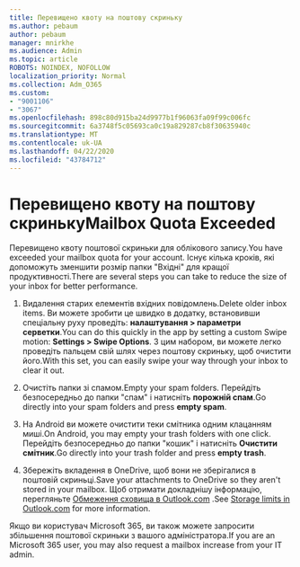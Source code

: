 ```yaml
---
title: Перевищено квоту на поштову скриньку
ms.author: pebaum
author: pebaum
manager: mnirkhe
ms.audience: Admin
ms.topic: article
ROBOTS: NOINDEX, NOFOLLOW
localization_priority: Normal
ms.collection: Adm_O365
ms.custom:
- "9001106"
- "3067"
ms.openlocfilehash: 898c80d915ba24d9977b1f96063fa09f99c006fc
ms.sourcegitcommit: 6a3748f5c05693ca0c19a829287cb8f30635940c
ms.translationtype: MT
ms.contentlocale: uk-UA
ms.lasthandoff: 04/22/2020
ms.locfileid: "43784712"
---
```

# <a name="mailbox-quota-exceeded"></a><span data-ttu-id="1b106-102">Перевищено квоту на поштову скриньку</span><span class="sxs-lookup"><span data-stu-id="1b106-102">Mailbox Quota Exceeded</span></span>

<span data-ttu-id="1b106-103">Перевищено квоту поштової скриньки для облікового запису.</span><span class="sxs-lookup"><span data-stu-id="1b106-103">You have exceeded your mailbox quota for your account.</span></span> <span data-ttu-id="1b106-104">Існує кілька кроків, які допоможуть зменшити розмір папки "Вхідні" для кращої продуктивності.</span><span class="sxs-lookup"><span data-stu-id="1b106-104">There are several steps you can take to reduce the size of your inbox for better performance.</span></span>

1. <span data-ttu-id="1b106-105">Видалення старих елементів вхідних повідомлень.</span><span class="sxs-lookup"><span data-stu-id="1b106-105">Delete older inbox items.</span></span> <span data-ttu-id="1b106-106">Ви можете зробити це швидко в додатку, встановивши спеціальну руху проведіть: **налаштування > параметри серветки**.</span><span class="sxs-lookup"><span data-stu-id="1b106-106">You can do this quickly in the app by setting a custom Swipe motion: **Settings > Swipe Options**.</span></span> <span data-ttu-id="1b106-107">З цим набором, ви можете легко проведіть пальцем свій шлях через поштову скриньку, щоб очистити його.</span><span class="sxs-lookup"><span data-stu-id="1b106-107">With this set, you can easily swipe your way through your inbox to clear it out.</span></span>

2. <span data-ttu-id="1b106-108">Очистіть папки зі спамом.</span><span class="sxs-lookup"><span data-stu-id="1b106-108">Empty your spam folders.</span></span> <span data-ttu-id="1b106-109">Перейдіть безпосередньо до папки "спам" і натисніть **порожній спам**.</span><span class="sxs-lookup"><span data-stu-id="1b106-109">Go directly into your spam folders and press **empty spam**.</span></span>

3. <span data-ttu-id="1b106-110">На Android ви можете очистити теки смітника одним клацанням миші.</span><span class="sxs-lookup"><span data-stu-id="1b106-110">On Android, you may empty your trash folders with one click.</span></span> <span data-ttu-id="1b106-111">Перейдіть безпосередньо до папки "кошик" і натисніть **Очистити смітник**.</span><span class="sxs-lookup"><span data-stu-id="1b106-111">Go directly into your trash folder and press **empty trash**.</span></span> 

4. <span data-ttu-id="1b106-112">Збережіть вкладення в OneDrive, щоб вони не зберігалися в поштовій скриньці.</span><span class="sxs-lookup"><span data-stu-id="1b106-112">Save your attachments to OneDrive so they aren't stored in your mailbox.</span></span> <span data-ttu-id="1b106-113">Щоб отримати докладнішу інформацію, перегляньте [Обмеження сховища в Outlook.com](https://support.office.com/article/storage-limits-in-outlook-com-7ac99134-69e5-4619-ac0b-2d313bba5e9e) .</span><span class="sxs-lookup"><span data-stu-id="1b106-113">See [Storage limits in Outlook.com](https://support.office.com/article/storage-limits-in-outlook-com-7ac99134-69e5-4619-ac0b-2d313bba5e9e) for more information.</span></span> 

<span data-ttu-id="1b106-114">Якщо ви користувач Microsoft 365, ви також можете запросити збільшення поштової скриньки з вашого адміністратора.</span><span class="sxs-lookup"><span data-stu-id="1b106-114">If you are an Microsoft 365 user, you may also request a mailbox increase from your IT admin.</span></span>
